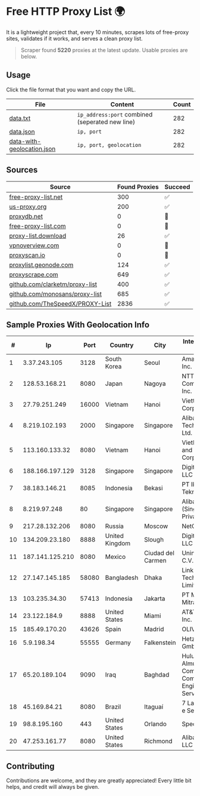 
# Free HTTP Proxy List 🌍

It is a lightweight project that, every 10 minutes, scrapes lots of free-proxy sites, validates if it works, and serves a clean proxy list.


> Scraper found **5220** proxies at the latest update. Usable proxies are below.

## Usage

Click the file format that you want and copy the URL.


|File|Content|Count|
|----|-------|-----|
|[data.txt](https://raw.githubusercontent.com/themiralay/Proxy-List-World/master/data.txt)|`ip_address:port` combined (seperated new line)|282|
|[data.json](https://raw.githubusercontent.com/themiralay/Proxy-List-World/master/data.json)|`ip, port`|282|
|[data-with-geolocation.json](https://raw.githubusercontent.com/themiralay/Proxy-List-World/master/data-with-geolocation.json)|`ip, port, geolocation`|282|

## Sources

|Source|Found Proxies|Succeed|
|------|-------------|-------|
|[free-proxy-list.net](https://free-proxy-list.net)|300|✅|
|[us-proxy.org](https://www.us-proxy.org)|200|✅|
|[proxydb.net](http://proxydb.net)|0|🚫|
|[free-proxy-list.com](https://free-proxy-list.com/?page=&port=&type%5B%5D=http&type%5B%5D=https&up_time=0&search=Search)|0|🚫|
|[proxy-list.download](https://www.proxy-list.download/HTTP)|26|✅|
|[vpnoverview.com](https://vpnoverview.com/privacy/anonymous-browsing/free-proxy-servers)|0|🚫|
|[proxyscan.io](https://www.proxyscan.io)|0|🚫|
|[proxylist.geonode.com](https://proxylist.geonode.com/api/proxy-list?limit=300&page=1&sort_by=lastChecked&sort_type=desc&protocols=http,https)|124|✅|
|[proxyscrape.com](https://api.proxyscrape.com/v2/?request=displayproxies&protocol=http&timeout=10000&country=all&ssl=all&anonymity=all)|649|✅|
|[github.com/clarketm/proxy-list](https://raw.githubusercontent.com/clarketm/proxy-list/master/proxy-list-raw.txt)|400|✅|
|[github.com/monosans/proxy-list](https://raw.githubusercontent.com/monosans/proxy-list/main/proxies/http.txt)|685|✅|
|[github.com/TheSpeedX/PROXY-List](https://raw.githubusercontent.com/TheSpeedX/PROXY-List/master/http.txt)|2836|✅|


## Sample Proxies With Geolocation Info

|#|Ip|Port|Country|City|Internet Service Provider|
|-|--|----|-------|----|-------------------------|
|1|3.37.243.105|3128|South Korea|Seoul|Amazon.com, Inc.|
|2|128.53.168.21|8080|Japan|Nagoya|NTT PC Communications, Inc.|
|3|27.79.251.249|16000|Vietnam|Hanoi|Viettel Corporation|
|4|8.219.102.193|2000|Singapore|Singapore|Alibaba (US) Technology Co., Ltd.|
|5|113.160.133.32|8080|Vietnam|Hanoi|VietNam Post and Telecom Corporation|
|6|188.166.197.129|3128|Singapore|Singapore|DigitalOcean, LLC|
|7|38.183.146.21|8085|Indonesia|Bekasi|PT Ikhlas Cipta Teknologi|
|8|8.219.97.248|80|Singapore|Singapore|Alibaba Cloud (Singapore) Private Limited|
|9|217.28.132.206|8080|Russia|Moscow|NetOne Rus JSC|
|10|134.209.23.180|8888|United Kingdom|Slough|DigitalOcean, LLC|
|11|187.141.125.210|8080|Mexico|Ciudad del Carmen|Uninet S.A. de C.V.|
|12|27.147.145.185|58080|Bangladesh|Dhaka|Link3 Technologies Limited|
|13|103.235.34.30|57413|Indonesia|Jakarta|PT Maxindo Mitra Solusi|
|14|23.122.184.9|8888|United States|Miami|AT&T Services, Inc.|
|15|185.49.170.20|43626|Spain|Madrid|OLIVE|
|16|5.9.198.34|55555|Germany|Falkenstein|Hetzner Online GmbH|
|17|65.20.189.104|9090|Iraq|Baghdad|Hulum Almustakbal Company for Communication Engineering and Services Ltd|
|18|45.169.84.21|8080|Brazil|Itaguaí|7 Lan Comercio e Servicos Ltda|
|19|98.8.195.160|443|United States|Orlando|Spectrum|
|20|47.253.161.77|8080|United States|Richmond|Alibaba Cloud LLC|



## Contributing

Contributions are welcome, and they are greatly appreciated! Every
little bit helps, and credit will always be given.

